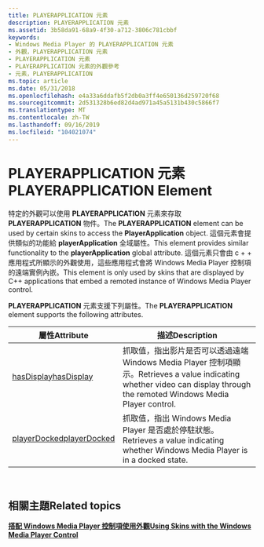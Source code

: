 ```yaml
---
title: PLAYERAPPLICATION 元素
description: PLAYERAPPLICATION 元素
ms.assetid: 3b58da91-68a9-4f30-a712-3806c781cbbf
keywords:
- Windows Media Player 的 PLAYERAPPLICATION 元素
- 外觀，PLAYERAPPLICATION 元素
- PLAYERAPPLICATION 元素
- PLAYERAPPLICATION 元素的外觀參考
- 元素，PLAYERAPPLICATION
ms.topic: article
ms.date: 05/31/2018
ms.openlocfilehash: e4a33a6ddafb5f2db0a3ff4e650136d259720f68
ms.sourcegitcommit: 2d531328b6ed82d4ad971a45a5131b430c5866f7
ms.translationtype: MT
ms.contentlocale: zh-TW
ms.lasthandoff: 09/16/2019
ms.locfileid: "104021074"
---
```

# <a name="playerapplication-element"></a><span data-ttu-id="0b083-108">PLAYERAPPLICATION 元素</span><span class="sxs-lookup"><span data-stu-id="0b083-108">PLAYERAPPLICATION Element</span></span>

<span data-ttu-id="0b083-109">特定的外觀可以使用 **PLAYERAPPLICATION** 元素來存取 **PLAYERAPPLICATION** 物件。</span><span class="sxs-lookup"><span data-stu-id="0b083-109">The **PLAYERAPPLICATION** element can be used by certain skins to access the **PlayerApplication** object.</span></span> <span data-ttu-id="0b083-110">這個元素會提供類似的功能給 **playerApplication** 全域屬性。</span><span class="sxs-lookup"><span data-stu-id="0b083-110">This element provides similar functionality to the **playerApplication** global attribute.</span></span> <span data-ttu-id="0b083-111">這個元素只會由 c + + 應用程式所顯示的外觀使用，這些應用程式會將 Windows Media Player 控制項的遠端實例內嵌。</span><span class="sxs-lookup"><span data-stu-id="0b083-111">This element is only used by skins that are displayed by C++ applications that embed a remoted instance of Windows Media Player control.</span></span>

<span data-ttu-id="0b083-112">**PLAYERAPPLICATION** 元素支援下列屬性。</span><span class="sxs-lookup"><span data-stu-id="0b083-112">The **PLAYERAPPLICATION** element supports the following attributes.</span></span>



| <span data-ttu-id="0b083-113">屬性</span><span class="sxs-lookup"><span data-stu-id="0b083-113">Attribute</span></span>                                              | <span data-ttu-id="0b083-114">描述</span><span class="sxs-lookup"><span data-stu-id="0b083-114">Description</span></span>                                                                                              |
|--------------------------------------------------------|----------------------------------------------------------------------------------------------------------|
| [<span data-ttu-id="0b083-115">hasDisplay</span><span class="sxs-lookup"><span data-stu-id="0b083-115">hasDisplay</span></span>](playerapplication-hasdisplay-scr.md)     | <span data-ttu-id="0b083-116">抓取值，指出影片是否可以透過遠端 Windows Media Player 控制項顯示。</span><span class="sxs-lookup"><span data-stu-id="0b083-116">Retrieves a value indicating whether video can display through the remoted Windows Media Player control.</span></span> |
| [<span data-ttu-id="0b083-117">playerDocked</span><span class="sxs-lookup"><span data-stu-id="0b083-117">playerDocked</span></span>](playerapplication-playerdocked-scr.md) | <span data-ttu-id="0b083-118">抓取值，指出 Windows Media Player 是否處於停駐狀態。</span><span class="sxs-lookup"><span data-stu-id="0b083-118">Retrieves a value indicating whether Windows Media Player is in a docked state.</span></span>                          |



 

## <a name="related-topics"></a><span data-ttu-id="0b083-119">相關主題</span><span class="sxs-lookup"><span data-stu-id="0b083-119">Related topics</span></span>

<dl> <dt>

[<span data-ttu-id="0b083-120">**搭配 Windows Media Player 控制項使用外觀**</span><span class="sxs-lookup"><span data-stu-id="0b083-120">**Using Skins with the Windows Media Player Control**</span></span>](using-skins-with-the-windows-media-player-control.md)
</dt> </dl>

 

 




